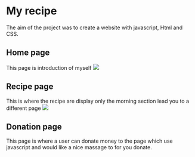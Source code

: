 <h1> My recipe</h1>
The aim of the project was to create a website with javascript, Html and CSS.
<h2>Home page</h2>
This page is introduction of myself
<img src ="https://user-images.githubusercontent.com/95551123/194867303-2984502e-d974-4a08-8f6c-6dbcde6d1f73.png">
<h2> Recipe page</h2>
This is where the recipe are display only the morning section lead you to a different page
<img src ="https://user-images.githubusercontent.com/95551123/194870538-73acef65-4468-4424-8aaa-4a618cd1ed78.png">
<h2>Donation page</h2>
This page is where a user can donate money to the page which use javascript and would like a nice massage to for you donate.
<img src = "
